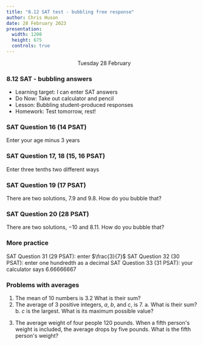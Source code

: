 ```yaml
---
title: "8.12 SAT test - bubbling free response"
author: Chris Huson
date: 28 February 2023
presentation:
  width: 1200
  height: 675
  controls: true
---
```


<!-- slide -->
$\hspace{5cm}$ Tuesday 28 February

### 8.12 SAT - bubbling answers

- Learning target: I can enter SAT answers
- Do Now: Take out calculator and pencil
- Lesson: Bubbling student-produced responses
- Homework: Test tomorrow, rest!

<!-- slide -->

### SAT Question 16 (14 PSAT)

Enter your age minus 3 years

<!-- slide -->

### SAT Question 17, 18 (15, 16 PSAT)

Enter three tenths two different ways

<!-- slide -->

### SAT Question 19 (17 PSAT)

There are two solutions, 7.9 and 9.8. How do you bubble that?

<!-- slide -->

### SAT Question 20 (28 PSAT)

There are two solutions, $-10$ and $8.11$. How do you bubble that?

<!-- slide -->

### More practice

SAT Question 31 (29 PSAT): enter $\frac{3}{7}$
SAT Question 32 (30 PSAT): enter one hundredth as a decimal
SAT Question 33 (31 PSAT): your calculator says $6.66666667$

<!-- slide -->

### Problems with averages

1. The mean of 10 numbers is 3.2
What is their sum?
2. The average of 3 positive integers, $a$, $b$, and $c$, is 7.
  a. What is their sum?
  b. $c$ is the largest. What is its maximum possible value?

<!-- slide -->

3. The average weight of four people 120 pounds. When a fifth person's weight is included, the average drops by five pounds. What is the fifth person's weight?

<!-- slide -->